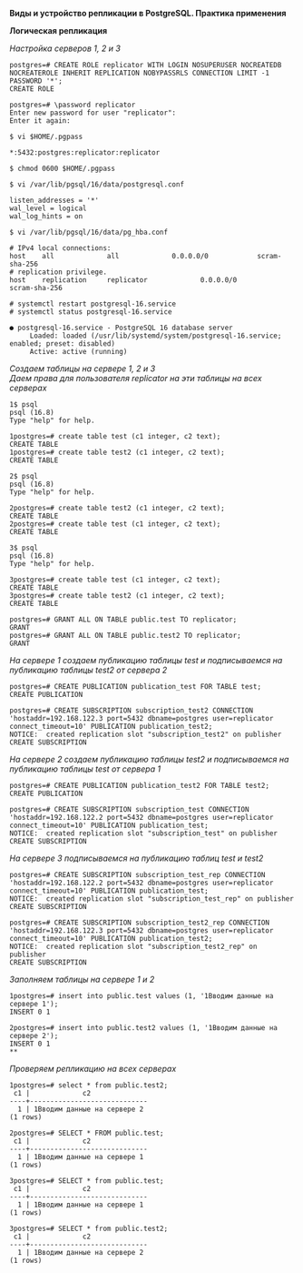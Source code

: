 **Виды и устройство репликации в PostgreSQL. Практика применения**  
  
**Логическая репликация**  

*Настройка серверов 1, 2 и 3*  
```
postgres=# CREATE ROLE replicator WITH LOGIN NOSUPERUSER NOCREATEDB NOCREATEROLE INHERIT REPLICATION NOBYPASSRLS CONNECTION LIMIT -1 PASSWORD '*';
CREATE ROLE

postgres=# \password replicator 
Enter new password for user "replicator": 
Enter it again: 

$ vi $HOME/.pgpass

*:5432:postgres:replicator:replicator

$ chmod 0600 $HOME/.pgpass

$ vi /var/lib/pgsql/16/data/postgresql.conf

listen_addresses = '*'
wal_level = logical
wal_log_hints = on

$ vi /var/lib/pgsql/16/data/pg_hba.conf

# IPv4 local connections:
host    all             all             0.0.0.0/0            scram-sha-256
# replication privilege.
host    replication     replicator             0.0.0.0/0            scram-sha-256

# systemctl restart postgresql-16.service 
# systemctl status postgresql-16.service 

● postgresql-16.service - PostgreSQL 16 database server
     Loaded: loaded (/usr/lib/systemd/system/postgresql-16.service; enabled; preset: disabled)
     Active: active (running)
```
  
*Создаем таблицы на сервере 1, 2 и 3*  
*Даем права для пользователя replicator на эти таблицы на всех серверах*  
```
1$ psql 
psql (16.8)
Type "help" for help.

1postgres=# create table test (c1 integer, c2 text);
CREATE TABLE
1postgres=# create table test2 (c1 integer, c2 text);
CREATE TABLE

2$ psql 
psql (16.8)
Type "help" for help.

2postgres=# create table test2 (c1 integer, c2 text);
CREATE TABLE
2postgres=# create table test (c1 integer, c2 text);
CREATE TABLE

3$ psql 
psql (16.8)
Type "help" for help.

3postgres=# create table test (c1 integer, c2 text);
CREATE TABLE
3postgres=# create table test2 (c1 integer, c2 text);
CREATE TABLE

postgres=# GRANT ALL ON TABLE public.test TO replicator;
GRANT
postgres=# GRANT ALL ON TABLE public.test2 TO replicator;
GRANT
```
  
*На сервере 1 создаем публикацию таблицы test и подписываемся на публикацию таблицы test2 от сервера 2*  
```
postgres=# CREATE PUBLICATION publication_test FOR TABLE test;
CREATE PUBLICATION

postgres=# CREATE SUBSCRIPTION subscription_test2 CONNECTION 'hostaddr=192.168.122.3 port=5432 dbname=postgres user=replicator connect_timeout=10' PUBLICATION publication_test2;
NOTICE:  created replication slot "subscription_test2" on publisher
CREATE SUBSCRIPTION
```
  
*На сервере 2 создаем публикацию таблицы test2 и подписываемся на публикацию таблицы test от сервера 1*  
```
postgres=# CREATE PUBLICATION publication_test2 FOR TABLE test2;
CREATE PUBLICATION

postgres=# CREATE SUBSCRIPTION subscription_test CONNECTION 'hostaddr=192.168.122.2 port=5432 dbname=postgres user=replicator connect_timeout=10' PUBLICATION publication_test;
NOTICE:  created replication slot "subscription_test" on publisher
CREATE SUBSCRIPTION
```

*На сервере 3 подписываемся на публикацию таблиц test и test2*  
```
postgres=# CREATE SUBSCRIPTION subscription_test_rep CONNECTION 'hostaddr=192.168.122.2 port=5432 dbname=postgres user=replicator connect_timeout=10' PUBLICATION publication_test;
NOTICE:  created replication slot "subscription_test_rep" on publisher
CREATE SUBSCRIPTION

postgres=# CREATE SUBSCRIPTION subscription_test2_rep CONNECTION 'hostaddr=192.168.122.3 port=5432 dbname=postgres user=replicator connect_timeout=10' PUBLICATION publication_test2;
NOTICE:  created replication slot "subscription_test2_rep" on publisher
CREATE SUBSCRIPTION
```
  
*Заполняем таблицы на сервере 1 и 2*  
```
1postgres=# insert into public.test values (1, '1Вводим данные на сервере 1');
INSERT 0 1

2postgres=# insert into public.test2 values (1, '1Вводим данные на сервере 2');
INSERT 0 1
**  
```
  
*Проверяем репликацию на всех серверах*  
```
1postgres=# select * from public.test2;
 c1 |             c2              
----+-----------------------------
  1 | 1Вводим данные на сервере 2
(1 rows)

2postgres=# SELECT * FROM public.test;
 c1 |             c2              
----+-----------------------------
  1 | 1Вводим данные на сервере 1
(1 rows)

3postgres=# SELECT * from public.test;
 c1 |             c2              
----+-----------------------------
  1 | 1Вводим данные на сервере 1
(1 rows)

3postgres=# SELECT * from public.test2;
 c1 |             c2              
----+-----------------------------
  1 | 1Вводим данные на сервере 2
(1 rows)
```
